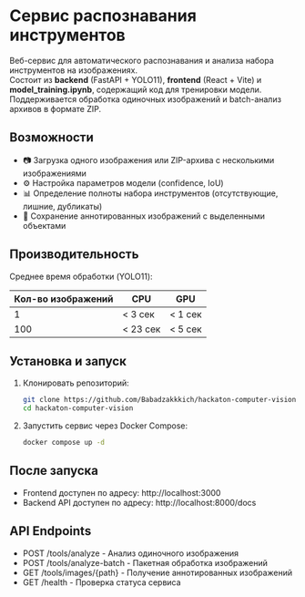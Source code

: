 # Сервис распознавания инструментов

Веб-сервис для автоматического распознавания и анализа набора инструментов на изображениях.  
Состоит из **backend** (FastAPI + YOLO11), **frontend** (React + Vite) и **model_training.ipynb**, содержащий код для тренировки модели.
Поддерживается обработка одиночных изображений и batch-анализ архивов в формате ZIP.

## Возможности

- 📷 Загрузка одного изображения или ZIP-архива с несколькими изображениями  
- ⚙️ Настройка параметров модели (confidence, IoU)  
- 📊 Определение полноты набора инструментов (отсутствующие, лишние, дубликаты)  
- 💾 Сохранение аннотированных изображений с выделенными объектами  

## Производительность

Среднее время обработки (YOLO11):

| Кол-во изображений | CPU          | GPU          |
|--------------------|-------------|--------------|
| 1                  | < 3 сек     | < 1 сек      |
| 100                | < 23 сек    | < 5 сек      |

## Установка и запуск

1. Клонировать репозиторий:
   ```bash
   git clone https://github.com/Babadzakkkich/hackaton-computer-vision
   cd hackaton-computer-vision

2. Запустить сервис через Docker Compose:
    ```bash
    docker compose up -d

## После запуска
- Frontend доступен по адресу: http://localhost:3000
- Backend API доступен по адресу: http://localhost:8000/docs

## API Endpoints
- POST /tools/analyze - Анализ одиночного изображения
- POST /tools/analyze-batch - Пакетная обработка изображений
- GET /tools/images/{path} - Получение аннотированных изображений
- GET /health - Проверка статуса сервиса